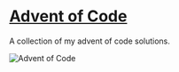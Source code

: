 # [Advent of Code](https://adventofcode.com/)

A collection of my advent of code solutions.

![Advent of Code](https://repository-images.githubusercontent.com/112706767/160be980-3b1a-11eb-9dbe-439a40adfa99)

